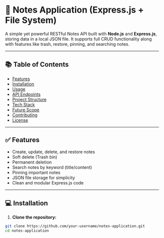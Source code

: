 # 📝 Notes Application (Express.js + File System)

A simple yet powerful RESTful Notes API built with **Node.js** and **Express.js**, storing data in a local JSON file. It supports full CRUD functionality along with features like trash, restore, pinning, and searching notes.

---

## 📚 Table of Contents

- [Features](#-features)
- [Installation](#-installation)
- [Usage](#-usage)
- [API Endpoints](#-api-endpoints)
- [Project Structure](#-project-structure)
- [Tech Stack](#-tech-stack)
- [Future Scope](#-future-scope)
- [Contributing](#-contributing)
- [License](#-license)

---

## ✅ Features

- Create, update, delete, and restore notes
- Soft delete (Trash bin)
- Permanent deletion
- Search notes by keyword (title/content)
- Pinning important notes
- JSON file storage for simplicity
- Clean and modular Express.js code

---

## 💻 Installation

1. **Clone the repository:**

```bash
git clone https://github.com/your-username/notes-application.git
cd notes-application
